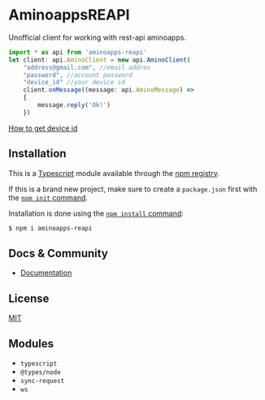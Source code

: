 # AminoappsREAPI
Unofficial client for working with rest-api aminoapps.
```typescript 
import * as api from 'aminoapps-reapi' 
let client: api.AminoClient = new api.AminoClient(
    "address@gmail.com", //email addres
    "password", //account password
    "device_id" //your device id
    client.onMessage((message: api.AminoMessage) => 
    {
        message.reply('Ok!')
    })
```
[How to get device id](https://github.com/ParadiseFallen/AminoappsREAPI/wiki/Device-id)
## Installation
This is a [Typescript](https://www.typescriptlang.org/) module available through the [npm registry](https://www.npmjs.com/).

If this is a brand new project, make sure to create a `package.json` first with
the [`npm init` command](https://docs.npmjs.com/creating-a-package-json-file).

Installation is done using the
[`npm install` command](https://docs.npmjs.com/getting-started/installing-npm-packages-locally):
```bash
$ npm i aminoapps-reapi
```
## Docs & Community
* [Documentation](https://github.com/ParadiseFallen/AminoappsREAPI/wiki/)
## License

  [MIT](LICENSE)
  
## Modules
+ `typescript`
+ `@types/node`
+ `sync-request`
+ `ws`
